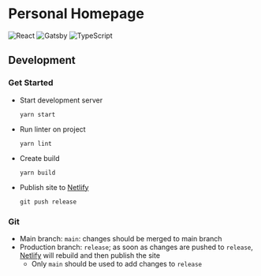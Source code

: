 # Personal Homepage

![React](https://img.shields.io/badge/react-%2320232a.svg?style=for-the-badge&logo=react&logoColor=%2361DAFB)
![Gatsby](https://img.shields.io/badge/Gatsby-%23663399.svg?style=for-the-badge&logo=gatsby&logoColor=white)
![TypeScript](https://img.shields.io/badge/typescript-%23007ACC.svg?style=for-the-badge&logo=typescript&logoColor=white)

## Development

### Get Started

- Start development server
  ```
  yarn start
  ```
- Run linter on project
  ```
  yarn lint
  ```
- Create build
  ```
  yarn build
  ```
- Publish site to [Netlify](https://www.netlify.com/)
  ```
  git push release
  ```

### Git

- Main branch: `main`: changes should be merged to main branch
- Production branch: `release`; as soon as changes are pushed to `release`,
  [Netlify](https://www.netlify.com/) will rebuild and then publish the site
  - Only `main` should be used to add changes to `release`
